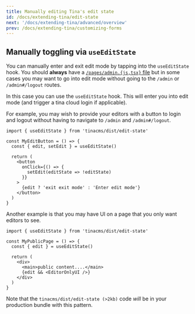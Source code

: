 ```yaml
---
title: Manually editing Tina's edit state
id: /docs/extending-tina/edit-state
next: '/docs/extending-tina/advanced/overview'
prev: /docs/extending-tina/customizing-forms
---
```


## Manually toggling via `useEditState`

You can manually enter and exit edit mode by tapping into the `useEditState` hook. You should **always** have a [`/pages/admin.{js,tsx}` file](/docs/tinacms-context/#toggling-edit-mode) but in some cases you may want to go into edit mode without going to the `/admin` or `/admin#/logout` routes.

In this case you can use the `useEditState` hook. This will enter you into edit mode (and trigger a tina cloud login if applicable).

For example, you may wish to provide your editors with a button to login and logout without having to navigate to `/admin` and `/admin#/logout`.

```tsx
import { useEditState } from 'tinacms/dist/edit-state'

const MyEditButton = () => {
  const { edit, setEdit } = useEditState()

  return (
    <button
      onClick={() => {
        setEdit(editState => !editState)
      }}
    >
      {edit ? 'exit exit mode' : 'Enter edit mode'}
    </button>
  )
}
```

Another example is that you may have UI on a page that you only want editors to see.

```tsx
import { useEditState } from 'tinacms/dist/edit-state'

const MyPublicPage = () => {
  const { edit } = useEditState()

  return (
    <div>
      <main>public content....</main>
      {edit && <EditorOnlyUI />}
    </div>
  )
}
```

Note that the `tinacms/dist/edit-state (>2kb)` code _will_ be in your production bundle with this pattern.
